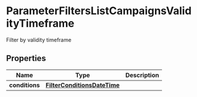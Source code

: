 

# ParameterFiltersListCampaignsValidityTimeframe

Filter by validity timeframe

## Properties

| Name | Type | Description |
|------------ | ------------- | ------------- |
|**conditions** | [**FilterConditionsDateTime**](FilterConditionsDateTime.md) |  |



